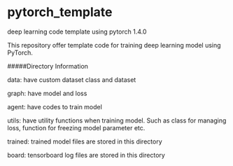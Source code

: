 # pytorch_template
deep learning code template using pytorch 1.4.0

This repository offer template code for training deep learning model using PyTorch.

#####Directory Information

data: have custom dataset class and dataset

graph: have model and loss

agent: have codes to train model

utils: have utility functions when training model. Such as class for managing loss,
function for freezing model parameter etc.

trained: trained model files are stored in this directory

board: tensorboard log files are stored in this directory
